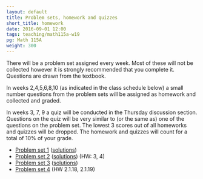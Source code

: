 ```yaml
---
layout: default
title: Problem sets, homework and quizzes
short_title: homework
date: 2016-09-01 12:00
tags: teaching/math115a-w19
pg: Math 115A
weight: 300
---
```


There will be a problem set assigned every week. Most of these will not be collected however it is strongly recommended that you complete it. Questions are drawn from the textbook.

In weeks 2,4,5,6,8,10 (as indicated in the class schedule below) a small number questions from the problem sets will be assigned as homework and collected and graded. 

In weeks 3, 7, 9 a quiz will be conducted in the Thursday discussion section. Questions on the quiz will be very similar to (or the same as) one of the questions on the problem set. The lowest 3 scores out of all homeworks and quizzes will be dropped. The homework and quizzes will count for a total of 10% of your grade.

- [Problem set 1][ps1] ([solutions][ps1s])
- [Problem set 2][ps2] ([solutions][ps2s]) (HW: 3, 4)
- [Problem set 3][ps3] ([solutions][ps3s])
- [Problem set 4][ps4] (HW 2.1.18, 2.1.19)
<!-- - [Problem set 5][ps5]  -->
<!-- - [Problem set 6][ps6]  -->
<!-- - [Problem set 7][ps7]  -->
<!-- - [Problem set 8][ps8]  -->
<!-- - [Problem set 9][ps9] -->
<!-- - [Problem set 10][ps10]  -->



[ps1]: ps/ps1.pdf
[ps2]: ps/ps2.pdf
[ps3]: ps/ps3.pdf
[ps4]: ps/ps4.pdf
[ps5]: ps/ps5.pdf
[ps6]: ps/ps6.pdf
[ps7]: ps/ps7.pdf
[ps8]: ps/ps8.pdf
[ps9]: ps/ps9.pdf
[ps10]: ps/ps10.pdf

[ps1s]: ps/ps1s.pdf
[ps2s]: ps/ps2s.pdf
[ps3s]: ps/ps3s.pdf
[ps4s]: ps/ps4s.pdf
[ps5s]: ps/ps5s.pdf
[ps6s]: ps/ps6s.pdf
[ps7s]: ps/ps7s.pdf
[ps8s]: ps/ps8s.pdf
[ps9s]: ps/ps9s.pdf
[ps10s]: ps/ps10s.pdf
